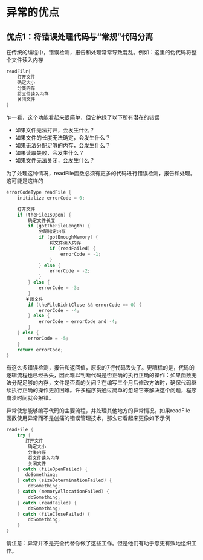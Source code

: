 # 异常的优点

## 优点1：将错误处理代码与“常规”代码分离

在传统的编程中，错误检测，报告和处理常常导致混乱。例如：这里的伪代码将整个文件读入内存
```java
readFilr{
    打开文件
    确定大小
    分类内存
    将文件读入内存
    关闭文件
}
```
乍一看，这个功能看起来很简单，但它护绿了以下所有潜在的错误

* 如果文件无法打开，会发生什么？
* 如果文件的长度无法确定，会发生什么？
* 如果无法分配足够的内存，会发生什么？
* 如果读取失败，会发生什么？
* 如果文件无法关闭，会发生什么？

为了处理这种情况，readFile函数必须有更多的代码进行错误检测，报告和处理。这可能是这样的

```java
errorCodeType readFile {
    initialize errorCode = 0;
    
    打开文件
    if (theFileIsOpen) {
        确定文件长度
        if (gotTheFileLength) {
            分配指定内存
            if (gotEnoughMemory) {
                将文件读入内存
                if (readFailed) {
                    errorCode = -1;
                }
            } else {
                errorCode = -2;
            }
        } else {
            errorCode = -3;
        }
       关闭文件
        if (theFileDidntClose && errorCode == 0) {
            errorCode = -4;
        } else {
            errorCode = errorCode and -4;
        }
    } else {
        errorCode = -5;
    }
    return errorCode;
}
```
有这么多错误检测，报告和返回值，原来的7行代码丢失了。更糟糕的是，代码的逻辑流程也已经丢失，因此难以判断代码是否正确的执行正确的操作：如果函数无法分配足够的内存，文件是否真的关闭？在编写三个月后修改方法时，确保代码继续执行正确的操作更加困难。许多程序员通过简单的忽略它来解决这个问题，程序崩溃时间就会报错。

异常使您能够编写代码的主要流程，并处理其他地方的异常情况。如果readFile 函数使用异常而不是创痛的错误管理技术，那么它看起来更像如下示例

```java
readFile {
    try {
       打开文件
        确定大小
        分类内存
        将文件读入内存
        关闭文件
    } catch (fileOpenFailed) {
       doSomething;
    } catch (sizeDeterminationFailed) {
        doSomething;
    } catch (memoryAllocationFailed) {
        doSomething;
    } catch (readFailed) {
        doSomething;
    } catch (fileCloseFailed) {
        doSomething;
    }
}

```

请注意：异常并不是完全代替你做了这些工作。但是他们有助于您更有效地组织工作。

